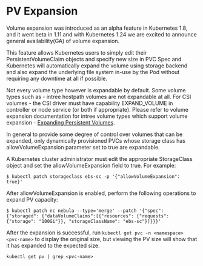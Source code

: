# PV Expansion

Volume expansion was introduced as an alpha feature in Kubernetes 1.8, and it went beta in 1.11 and with Kubernetes 1.24 
we are excited to announce general availability(GA) of volume expansion.

This feature allows Kubernetes users to simply edit their PersistentVolumeClaim objects and specify new size in PVC Spec 
and Kubernetes will automatically expand the volume using storage backend and also expand the underlying file system in-use
by the Pod without requiring any downtime at all if possible.

Not every volume type however is expandable by default. Some volume types such as - intree hostpath volumes are not expandable at all. 
For CSI volumes - the CSI driver must have capability EXPAND_VOLUME in controller or node service (or both if appropriate). 
Please refer to volume expansion documentation for intree volume types which support volume expansion - [Expanding Persistent Volumes](https://kubernetes.io/docs/concepts/storage/persistent-volumes/#expanding-persistent-volumes-claims).

In general to provide some degree of control over volumes that can be expanded, only dynamically provisioned PVCs whose storage class 
has allowVolumeExpansion parameter set to true are expandable.

A Kubernetes cluster administrator must edit the appropriate StorageClass object and set the allowVolumeExpansion field to true. For example:
```shell
$ kubectl patch storageclass ebs-sc -p '{"allowVolumeExpansion": true}'
```

After allowVolumeExpansion is enabled, perform the following operations to expand PV capacity:
```shell
$ kubectl patch nc nebula --type='merge' --patch '{"spec": {"storaged": {"dataVolumeClaims":[{"resources": {"requests": {"storage": "100Gi"}}, "storageClassName": "ebs-sc"}]}}}'
```

After the expansion is successful, run `kubectl get pvc -n <namespace> <pvc-name>` to display the original size, but viewing the PV size will show that it has expanded to the expected size.
```shell
kubectl get pv | grep <pvc-name>
```
